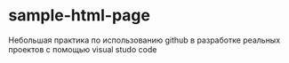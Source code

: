 # sample-html-page
Небольшая практика по использованию github в разработке реальных проектов с помощью visual studo code
